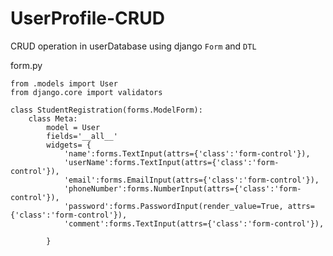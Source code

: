 # UserProfile-CRUD
 CRUD operation in userDatabase using django ``Form`` and ``DTL``
 
form.py
```from django import forms
from .models import User
from django.core import validators

class StudentRegistration(forms.ModelForm):
    class Meta:
        model = User
        fields='__all__'
        widgets= {
            'name':forms.TextInput(attrs={'class':'form-control'}),
            'userName':forms.TextInput(attrs={'class':'form-control'}),
            'email':forms.EmailInput(attrs={'class':'form-control'}),
            'phoneNumber':forms.NumberInput(attrs={'class':'form-control'}),
            'password':forms.PasswordInput(render_value=True, attrs={'class':'form-control'}),
            'comment':forms.TextInput(attrs={'class':'form-control'}),
            
        }
